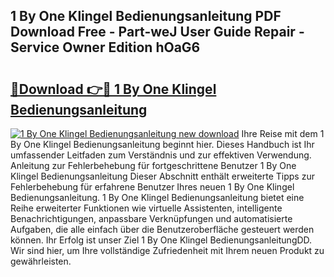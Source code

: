 ## 1 By One Klingel Bedienungsanleitung PDF Download Free - Part-weJ User Guide Repair - Service Owner Edition hOaG6

# <h2><a href="http://df1uqk.blite.top/?on=1+By+One+Klingel+Bedienungsanleitung">🔗Download 👉🔴 1 By One Klingel Bedienungsanleitung</a></h2>

[![1 By One Klingel Bedienungsanleitung new download](https://i.imgur.com/lujVjoI.png)](http://df1uqk.blite.top/?on=1+By+One+Klingel+Bedienungsanleitung)
Ihre Reise mit dem 1 By One Klingel Bedienungsanleitung beginnt hier. Dieses Handbuch ist Ihr umfassender Leitfaden zum Verständnis und zur effektiven Verwendung. Anleitung zur Fehlerbehebung für fortgeschrittene Benutzer 1 By One Klingel Bedienungsanleitung Dieser Abschnitt enthält erweiterte Tipps zur Fehlerbehebung für erfahrene Benutzer Ihres neuen 1 By One Klingel Bedienungsanleitung. 1 By One Klingel Bedienungsanleitung bietet eine Reihe erweiterter Funktionen wie virtuelle Assistenten, intelligente Benachrichtigungen, anpassbare Verknüpfungen und automatisierte Aufgaben, die alle einfach über die Benutzeroberfläche gesteuert werden können. Ihr Erfolg ist unser Ziel 1 By One Klingel BedienungsanleitungDD. Wir sind hier, um Ihre vollständige Zufriedenheit mit Ihrem neuen Produkt zu gewährleisten.
